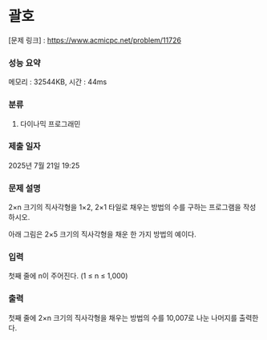 # 괄호

[문제 링크] : https://www.acmicpc.net/problem/11726

### 성능 요약

메모리 : 32544KB, 시간 : 44ms

### 분류
1. 다이나믹 프로그래민

### 제출 일자

2025년 7월 21일 19:25

### 문제 설명

<p>
2×n 크기의 직사각형을 1×2, 2×1 타일로 채우는 방법의 수를 구하는 프로그램을 작성하시오.

아래 그림은 2×5 크기의 직사각형을 채운 한 가지 방법의 예이다.
</p>

### 입력

<p>
첫째 줄에 n이 주어진다. (1 ≤ n ≤ 1,000)
</p>

### 출력

<p>
첫째 줄에 2×n 크기의 직사각형을 채우는 방법의 수를 10,007로 나눈 나머지를 출력한다.
</p>